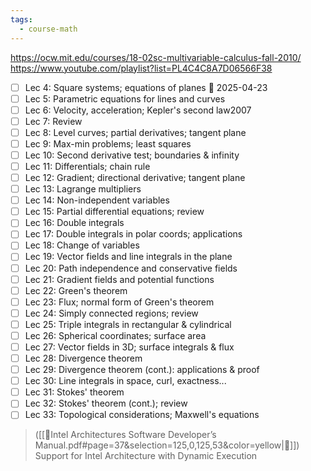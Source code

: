 ```yaml
---
tags:
  - course-math
---
```

https://ocw.mit.edu/courses/18-02sc-multivariable-calculus-fall-2010/
https://www.youtube.com/playlist?list=PL4C4C8A7D06566F38

- [ ] Lec 4: Square systems; equations of planes 📅 2025-04-23
- [ ] Lec 5: Parametric equations for lines and curves
- [ ] Lec 6: Velocity, acceleration; Kepler's second law2007
- [ ] Lec 7: Review
- [ ] Lec 8: Level curves; partial derivatives; tangent plane
- [ ] Lec 9: Max-min problems; least squares
- [ ] Lec 10: Second derivative test; boundaries & infinity
- [ ] Lec 11: Differentials; chain rule
- [ ] Lec 12: Gradient; directional derivative; tangent plane
- [ ] Lec 13: Lagrange multipliers
- [ ] Lec 14: Non-independent variables
- [ ] Lec 15: Partial differential equations; review
- [ ] Lec 16: Double integrals
- [ ] Lec 17: Double integrals in polar coords; applications
- [ ] Lec 18: Change of variables
- [ ] Lec 19: Vector fields and line integrals in the plane
- [ ] Lec 20: Path independence and conservative fields
- [ ] Lec 21: Gradient fields and potential functions
- [ ] Lec 22: Green's theorem
- [ ] Lec 23: Flux; normal form of Green's theorem
- [ ] Lec 24: Simply connected regions; review
- [ ] Lec 25: Triple integrals in rectangular & cylindrical
- [ ] Lec 26: Spherical coordinates; surface area
- [ ] Lec 27: Vector fields in 3D; surface integrals & flux
- [ ] Lec 28: Divergence theorem
- [ ] Lec 29: Divergence theorem (cont.): applications & proof
- [ ] Lec 30: Line integrals in space, curl, exactness...
- [ ] Lec 31: Stokes' theorem
- [ ] Lec 32: Stokes' theorem (cont.); review
- [ ] Lec 33: Topological considerations; Maxwell's equations

> ([[📖Intel Architectures Software Developer’s Manual.pdf#page=37&selection=125,0,125,53&color=yellow|📖]])
> Support for Intel Architecture with Dynamic Execution
